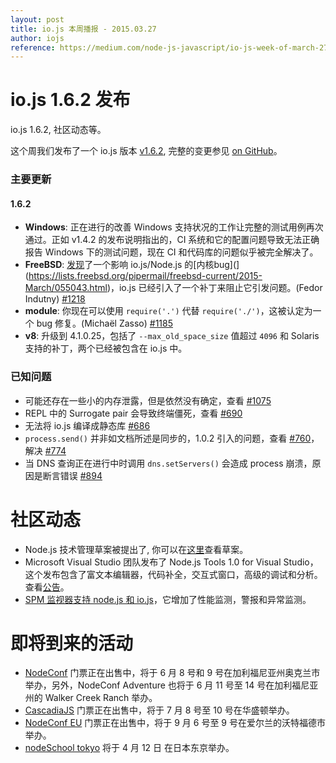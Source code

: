 ```yaml
---
layout: post
title: io.js 本周播报 - 2015.03.27
author: iojs
reference: https://medium.com/node-js-javascript/io-js-week-of-march-27th-9555f36bbb9a
---
```


# io.js 1.6.2 发布

io.js 1.6.2, 社区动态等。

这个周我们发布了一个 io.js 版本 [v1.6.2](https://iojs.org/dist/v1.6.2/), 完整的变更参见 [on GitHub](https://github.com/iojs/io.js/blob/v1.x/CHANGELOG.md)。

### 主要更新

#### 1.6.2

* **Windows**: 正在进行的改善 Windows 支持状况的工作让完整的测试用例再次通过。正如 v1.4.2 的发布说明指出的，CI 系统和它的配置问题导致无法正确报告 Windows 下的测试问题，现在 CI 和代码库的问题似乎被完全解决了。
* **FreeBSD**: [发现](https://github.com/joyent/node/issues/9326)了一个影响 io.js/Node.js 的[内核bug](](https://lists.freebsd.org/pipermail/freebsd-current/2015-March/055043.html)，io.js 已经引入了一个补丁来阻止它引发问题。(Fedor Indutny) [#1218](https://github.com/iojs/io.js/pull/1218)
* **module**: 你现在可以使用 `require('.')` 代替 `require('./')`，这被认定为一个 bug 修复。(Michaël Zasso) [#1185](https://github.com/iojs/io.js/pull/1185)
* **v8**: 升级到 4.1.0.25，包括了 `--max_old_space_size` 值超过 `4096` 和 Solaris 支持的补丁，两个已经被包含在 io.js 中。

### 已知问题

* 可能还存在一些小的内存泄露，但是依然没有确定，查看 [#1075](https://github.com/iojs/io.js/issues/1075)
* REPL 中的 Surrogate pair 会导致终端僵死，查看 [#690](https://github.com/iojs/io.js/issues/690)
* 无法将 io.js 编译成静态库 [#686](https://github.com/iojs/io.js/issues/686)
* `process.send()` 并非如文档所述是同步的，1.0.2 引入的问题，查看 [#760](https://github.com/iojs/io.js/issues/760)，解决 [#774](https://github.com/iojs/io.js/issues/774)
* 当 DNS 查询正在进行中时调用 `dns.setServers()` 会造成 process 崩溃，原因是断言错误 [#894](https://github.com/iojs/io.js/issues/894)

# 社区动态

* Node.js 技术管理草案被提出了, 你可以在[这里](https://github.com/joyent/nodejs-advisory-board/pull/30)查看草案。
* Microsoft Visual Studio 团队发布了 Node.js Tools 1.0 for Visual Studio， 这个发布包含了富文本编辑器，代码补全，交互式窗口，高级的调试和分析。查看[公告](http://blogs.msdn.com/b/visualstudio/archive/2015/03/25/node-js-tools-1-0-for-visual-studio.aspx)。
* [SPM 监视器支持 node.js 和 io.js](http://blog.sematext.com/2015/03/30/nodejs-iojs-monitoring/)，它增加了性能监测，警报和异常监测。

# 即将到来的活动

* [NodeConf](http://nodeconf.com/) 门票正在出售中，将于 6 月 8 号和 9 号在加利福尼亚州奥克兰市举办，另外，NodeConf Adventure 也将于 6 月 11 号至 14 号在加利福尼亚州的 Walker Creek Ranch 举办。
* [CascadiaJS](http://2015.cascadiajs.com/) 门票正在出售中，将于 7 月 8 号至 10 号在华盛顿举办。
* [NodeConf EU](http://nodeconf.eu/) 门票正在出售中，将于 9 月 6 号至 9 号在爱尔兰的沃特福德市举办。
* [nodeSchool tokyo](http://nodejs.connpass.com/event/13182/) 将于 4 月 12 日 在日本东京举办。

